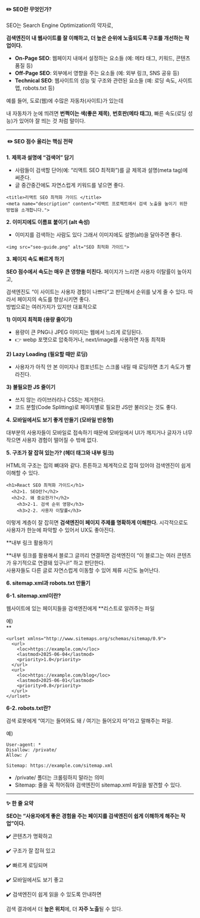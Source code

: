 #### **✏️ SEO란 무엇인가?**

SEO는 Search Engine Optimization의 약자로,

**검색엔진이 내 웹사이트를 잘 이해하고, 더 높은 순위에 노출되도록 구조를 개선하는 작업이다.**

-   **On-Page SEO**: 웹페이지 내에서 설정하는 요소들 (예: 메타 태그, 키워드, 콘텐츠 품질 등)
-   **Off-Page SEO**: 외부에서 영향을 주는 요소들 (예: 외부 링크, SNS 공유 등)
-   **Technical SEO**: 웹사이트의 성능 및 구조와 관련된 요소들 (예: 로딩 속도, 사이트맵, robots.txt 등)

예를 들어, 도로(웹)에 수많은 자동차(사이트)가 있는데

내 자동차가 눈에 띄려면 **번쩍이는 색(좋은 제목)**, **번호판(메타 태그)**, 빠른 속도(로딩 성능)가 있어야 잘 띄는 것 처럼 말이다.

---

####  **✏️ SEO 점수 올리는 핵심 전략**

**1\.** **제목과 설명에 “검색어” 담기**

-   사람들이 검색할 단어(예: “리액트 SEO 최적화”)를 글 제목과 설명(meta tag)에 써준다.
-   글 중간중간에도 자연스럽게 키워드를 넣으면 좋다.

```
<title>리액트 SEO 최적화 가이드 </title>
<meta name="description" content="리액트 프로젝트에서 검색 노출을 높이기 위한 방법을 소개합니다.">
```

**2\. 이미지에도 이름표 붙이기 (alt 속성)**

-   이미지를 검색하는 사람도 있다 그래서 이미지에도 설명(alt)을 달아주면 좋다.

```
<img src="seo-guide.png" alt="SEO 최적화 가이드">
```

**3\. 페이지 속도 빠르게 하기**

**SEO 점수에서 속도는 매우 큰 영향을 미친다.** 페이지가 느리면 사용자 이탈률이 높아지고,

검색엔진도 “이 사이트는 사용자 경험이 나쁘다”고 판단해서 순위를 낮게 줄 수 있다. 따라서 페이지의 속도를 향상시키면 좋다.   
방법으로는 여러가지가 있지만 대표적으로

**1)** **이미지 최적화 (용량 줄이기)**

-   용량이 큰 PNG나 JPEG 이미지는 웹에서 느리게 로딩된다.
-   👉 webp 포맷으로 압축하거나, next/image를 사용하면 자동 최적화

**2) Lazy Loading (필요할 때만 로딩)**

-   사용자가 아직 안 본 이미지나 컴포넌트는 스크롤 내릴 때 로딩하면 초기 속도가 빨라진다.

**3) 불필요한 JS 줄이기**

-   쓰지 않는 라이브러리나 CSS는 제거한다.
-   코드 분할(Code Splitting)로 페이지별로 필요한 JS만 불러오는 것도 좋다.

**4\. 모바일에서도 보기 좋게 만들기 (모바일 반응형)**

대부분의 사용자들이 모바일로 접속하기 때문에 모바일에서 UI가 깨지거나 글자가 너무 작으면 사용자 경험이 떨어질 수 밖에 없다.

  
  

**5\. 구조가 잘 잡혀 있는가? (헤더 태그와 내부 링크)**

HTML의 구조는 집의 뼈대와 같다. 튼튼하고 체계적으로 잡혀 있어야 검색엔진이 쉽게 이해할 수 있다.

```
<h1>React SEO 최적화 가이드</h1>
  <h2>1. SEO란?</h2>
  <h2>2. 왜 중요한가?</h2>
    <h3>2-1. 검색 순위 영향</h3>
    <h3>2-2. 사용자 이탈률</h3>
```

이렇게 계층이 잘 잡히면 **검색엔진이 페이지 주제를 명확하게 이해한다.** 시각적으로도 사용자가 한눈에 파악할 수 있어서 UX도 좋아진다.  
  

**내부 링크 활용하기  
  
**내부 링크를 활용해서 블로그 글끼리 연결하면 검색엔진이 “이 블로그는 여러 콘텐츠가 유기적으로 연결돼 있구나!” 하고 판단한다.  
사용자들도 다른 글로 자연스럽게 이동할 수 있어 체류 시간도 늘어난다.  
  

**6\. sitemap.xml과 robots.txt 만들기**

**6-1. sitemap.xml이란?**

웹사이트에 있는 페이지들을 검색엔진에게 **리스트로 알려주는 파일  
  
예)  
**

```
<urlset xmlns="http://www.sitemaps.org/schemas/sitemap/0.9">
  <url>
    <loc>https://example.com/</loc>
    <lastmod>2025-06-04</lastmod>
    <priority>1.0</priority>
  </url>
  <url>
    <loc>https://example.com/blog</loc>
    <lastmod>2025-06-01</lastmod>
    <priority>0.8</priority>
  </url>
</urlset>
```

**6-2. robots.txt란?**

검색 로봇에게 “여기는 들어와도 돼 / 여기는 들어오지 마”라고 말해주는 파일.  
  
예)

```
User-agent: *
Disallow: /private/
Allow: /

Sitemap: https://example.com/sitemap.xml
```

-   /private/ 폴더는 크롤링하지 말라는 의미
-   Sitemap: 줄을 꼭 적어줘야 검색엔진이 sitemap.xml 파일을 발견할 수 있다.

---

**✨ 한 줄 요약**

**SEO는 “사용자에게 좋은 경험을 주는 페이지를 검색엔진이 쉽게 이해하게 해주는 작업”이다.**

✔️ 콘텐츠가 명확하고

✔️ 구조가 잘 잡혀 있고

✔️ 빠르게 로딩되며

✔️ 모바일에서도 보기 좋고

✔️ 검색엔진이 쉽게 읽을 수 있도록 안내하면

검색 결과에서 더 **높은 위치**에, 더 **자주 노출**될 수 있다.